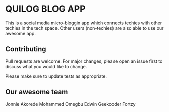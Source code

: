 # QUILOG BLOG APP

This is a social media micro-bloggin app which connects techies with other techies in the tech space. Other users (non-techies) are also able to use our awesome app.

## Contributing

Pull requests are welcome. For major changes, please open an issue first
to discuss what you would like to change.

Please make sure to update tests as appropriate.

## Our awesome team
Jonnie
Akorede Mohammed
Omegbu Edwin
Geekcoder
Fortzy